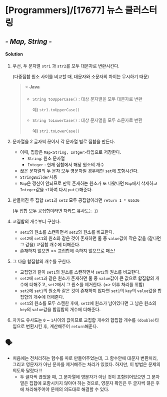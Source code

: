 # [Programmers]/[17677] 뉴스 클러스터링

## *- Map, String -*

#### Solution

1. 우선, 두 문자열 `str1` 과 `str2`를 모두 대문자로 변환시킨다.

   (다중집합 원소 사이를 비교할 때, 대문자와 소문자의 차이는 무시하기 때문)

   > :star: **Java**
   >
   > * `String toUpperCase()` : 대상 문자열을 모두 대문자로 변환
   >
   >   예) `str1.toUpperCase()`
   >
   > * `String toLowerCase()` : 대상 문자열을 모두 소문자로 변환
   >
   >   예) `str2.toLowerCase()`

2. 문자열을 2 글자씩 끊어서 각 문자열 별로 집합을 만든다.

   * 이때, 집합은 `Map<String, Intger>`타입으로 저장한다.
     * `String`: 원소 문자열
     * `Integer` : 현재 집합에서 해당 원소의 개수
   * 끊은 문자열의 두 문자 모두 영문자일 경우에만 `set`에 포함시킨다.
   * `StringBuilder`사용
   * `Map`은 갱신이 안되므로 만약 존재하는 원소가 또 나왔다면 `Map`에서 삭제하고 `Integer`값을 `+1`하여 다시 `put()`해준다.

3. 만들어진 두 집합 `set1`과 `set2` 모두 공집합이라면 `return 1 * 65536`

   (두 집합 모두 공집합이라면 자카드 유사도는 `1`)

4. 교집합의 개수부터 구한다.

   * `set1`의 원소를 스캔하면서 `set2`의 원소를 비교한다.
   * `set2`에 `set1`의 원소와 같은 것이 존재하면 둘 중 `value`값이 작은 값을 (같다면 그 값을) 교집합 개수에 더해준다.
   * 존재하지 않으면 => 교집합에 속하지 않으므로 패스!

5. 그 다음 합집합의 개수를 구한다.

   * 교집합과 같이 `set1`의 원소를 스캔하면서 `set2`의 원소를 비교한다.
   * `set2`에 `set1`과 같은 원소가 존재하면 둘 중 `value`값이 큰 값으로  합집합의 개수에 더해주고, `set2`에서 그 원소를 제거한다. (=> 이후 처리를 위함)
   * `set2`에 `set1`의 원소와 같은 것이 존재하지 않다면 `set1`의 `key`의 `value`값을 합집합의 개수에 더해준다.
   * `set1`의 원소를 모두 스캔한 후에, `set2`에 원소가 남아있다면 그 남은 원소의 `key`의 `value`값을 합집합의 개수에 더해준다.

6. 자카드 유사도는 `0` ~ `1`사이의 값이므로 교집합 개수와 합집합 개수를 `(double)`타입으로 변환시킨 후, 계산해주어 `return`해준다.

## :speaking_head:

* 처음에는 전처리하는 함수를 따로 만들어주었는데, 그 함수안에 대문자 변환처리, 그리고 영문자가 아닌 문자를 제거해주는 처리가 있었다. 하지만, 이 방법은 문제의 의도와 달랐다 !! 
  * 두 글자씩 끊었을 때, 그 문자열에 영문자가 아닌 것이 포함되어있으면 그 문자열은 집합에 포함시키지 않아야 하는 것으로, 영문자 확인은 두 글자씩 끊은 후에 처리해주어야 문제의 의도대로 해결할 수 있다.